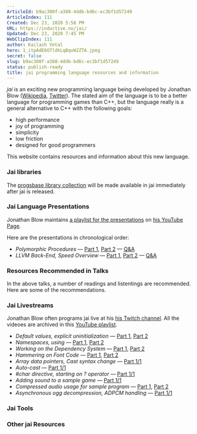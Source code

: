 ```yaml
---
ArticleId: b9ac300f-a388-4ddb-bd6c-ec3bf1d57249
ArticleIndex: 111
Created: Dec 23, 2020 5:58 PM
URL: https://inductive.no/jai/
Updated: Dec 23, 2020 7:45 PM
WebClipIndex: 111
author: Kailash Vetal
hero: 1_itpAdE6O7ldkLqBqvW2ZTA.jpeg
secret: false
slug: b9ac300f-a388-4ddb-bd6c-ec3bf1d57249
status: publish-ready
title: jai programming language resources and information
---
```

*jai* is an exciting new programming language being developed by Jonathan Blow ([Wikipedia](https://en.wikipedia.org/wiki/Jonathan_Blow), [Twitter](https://twitter.com/jonathan_blow/)). The stated aim of the language is to be a better language for programming games than C++, but the language really is a general alternative to C++ with the following goals:

- high performance
- joy of programming
- simplicity
- low friction
- designed for good programmers

This website contains resources and information about this new language.

### Jai libraries

The [progsbase library collection](https://repo.progsbase.com/) will be made available in jai immediately after jai is released.

### Jai Language Presentations

Jonathan Blow maintains [a playlist for the presentations](https://www.youtube.com/playlist?list=PLmV5I2fxaiCKfxMBrNsU1kgKJXD3PkyxO) on [his YouTube Page](https://www.youtube.com/channel/UCCuoqzrsHlwv1YyPKLuMDUQ).

Here are the presentations in chronological order:

- *Polymorphic Procedures* — [Part 1](https://www.youtube.com/watch?v=BwqeFrlSpuI), [Part 2](https://www.youtube.com/watch?v=7Fsy2WaxLOY) — [Q&A](https://www.youtube.com/watch?v=DsLy0kyHJ-w)
- *LLVM Back-End, Speed Overview* — [Part 1](https://www.youtube.com/watch?v=HLk4eiGUic8), [Part 2](https://www.youtube.com/watch?v=mIjGYbol0O4) — [Q&A](https://www.youtube.com/watch?v=rJ7-j1nK9gk)

### Resources Recommended in Talks

In the above talks, a number of readings and listentings are recommended. Here are some of the recommendations.

### Jai Livestreams

Jonathan Blow often programs jai live at his [his Twitch channel](https://www.twitch.tv/naysayer88). All the videoes are archived in this [YouTube playlist](https://www.youtube.com/playlist?list=PLmV5I2fxaiCIZVTLzofsocka2LvWBFvBa).

- *Default values, explicit uninitialization* — [Part 1](https://www.youtube.com/watch?v=wWTon5J2uhs), [Part 2](https://www.youtube.com/watch?v=HMkaqYypFP8)
- *Namespaces, using* — [Part 1](https://www.youtube.com/watch?v=GJhvmNgJFdQ), [Part 2](https://www.youtube.com/watch?v=ixjYHcA4ypY)
- *Working on the Dependency System* — [Part 1](https://www.youtube.com/watch?v=xYcu3Y5DBIk), [Part 2](https://www.youtube.com/watch?v=4q0cgjXhhTo)
- *Hammering on Font Code* — [Part 1](https://www.youtube.com/watch?v=f1Ljrpee6IU), [Part 2](https://www.youtube.com/watch?v=jx1t2g-8Gg8)
- *Array data pointers, Cast syntax change* — [Part 1/1](https://www.youtube.com/watch?v=T--OMNagYGk)
- *Auto-cast* — [Part 1/1](https://www.youtube.com/watch?v=NNvaT1lpvkk)
- *#char directive, starting on ? operator* — [Part 1/1](https://www.youtube.com/watch?v=XJsgTjxSCcc)
- *Adding sound to a sample game* — [Part 1/1](https://www.youtube.com/watch?v=SAzlo-baNB0)
- *Compressed audio usage for sample program* — [Part 1](https://www.youtube.com/watch?v=KetBhTEsRj8), [Part 2](https://www.youtube.com/watch?v=v1w6r8_3yK8)
- *Asynchronous ogg decompression, ADPCM handling* — [Part 1/1](https://www.youtube.com/watch?v=ZhQF7QqeKN4)

### Jai Tools

### Other jai Resources
